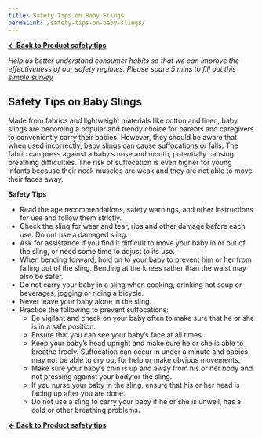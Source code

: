 ```yaml
---
title: Safety Tips on Baby Slings
permalink: /safety-tips-on-baby-slings/
---
```

**[&#8592; Back to Product safety tips](/consumers/product-safety-tips/children-product)**

*Help us better understand consumer habits so that we can improve the effectiveness of our safety regimes. Please spare 5 mins to fill out this [simple survey](https://form.gov.sg/63a160c3cf15ee00129a4ab4)*

## Safety Tips on Baby Slings
Made from fabrics and lightweight materials like cotton and linen, baby slings are becoming a popular and trendy choice for parents and caregivers to conveniently carry their babies. However, they should be aware that when used incorrectly, baby slings can cause suffocations or falls. The fabric can press against a baby’s nose and mouth, potentially causing breathing difficulties. The risk of suffocation is even higher for young infants because their neck muscles are weak and they are not able to move their faces away.

**Safety Tips**
* Read the age recommendations, safety warnings, and other instructions for use and follow them strictly.
* Check the sling for wear and tear, rips and other damage before each use. Do not use a damaged sling.
* Ask for assistance if you find it difficult to move your baby in or out of the sling, or need some time to adjust to its use.
* When bending forward, hold on to your baby to prevent him or her from falling out of the sling. Bending at the knees rather than the waist may also be safer.
* Do not carry your baby in a sling when cooking, drinking hot soup or beverages, jogging or riding a bicycle.
* Never leave your baby alone in the sling.
* Practice the following to prevent suffocations:
  * Be vigilant and check on your baby often to make sure that he or she is in a safe position.
  * Ensure that you can see your baby’s face at all times.
  * Keep your baby’s head upright and make sure he or she is able to breathe freely. Suffocation can occur in under a minute and babies may not be able to cry out for help or make obvious movements.
  * Make sure your baby’s chin is up and away from his or her body and not pressing against your body or the sling.
  * If you nurse your baby in the sling, ensure that his or her head is facing up after you are done.
  * Do not use a sling to carry your baby if he or she is unwell, has a cold or other breathing problems.

**[&#8592; Back to Product safety tips](/consumers/product-safety-tips/children-product)**